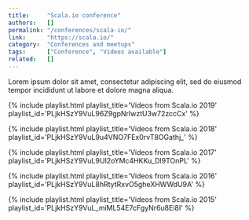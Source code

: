```yaml
---
title:     "Scala.io conference"
authors:   []
permalink: "/conferences/scala-io/"
link:      "https://scala.io/"
category:  "Conferences and meetups"
tags:      ["Conference", "Videos available"]
related:   []
---
```


Lorem ipsum dolor sit amet, consectetur adipiscing elit, sed do eiusmod tempor incididunt ut labore et dolore magna aliqua.

{% include playlist.html playlist_title='Videos from Scala.io 2019' playlist_id='PLjkHSzY9VuL96Z9gpNrlwztU3w72zccCx' %}

{% include playlist.html playlist_title='Videos from Scala.io 2018' playlist_id='PLjkHSzY9VuL9u4VNO7FEx0rvT8OGathj_' %}

{% include playlist.html playlist_title='Videos from Scala.io 2017' playlist_id='PLjkHSzY9VuL9UI2oYMc4HKKu_Dl9TOnPL' %}

{% include playlist.html playlist_title='Videos from Scala.io 2016' playlist_id='PLjkHSzY9VuL8hRtytRxvO5gheXHWWdU9A' %}

{% include playlist.html playlist_title='Videos from Scala.io 2015' playlist_id='PLjkHSzY9VuL_miML54E7cFgyNr6u8Ei8I' %}

